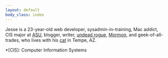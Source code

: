 ```yaml
---
layout: default
body_class: index
---
```


Jesse is a 23-year-old
web developer,
sysadmin-in-training,
Mac addict,
CIS major at [ASU](http://www.asu.edu/),
blogger,
writer,
[undead rogue](http://us.battle.net/wow/en/character/earthen-ring/Adarystus/),
[Mormon](https://mormonorg.lds.org/me/18K9/), and
geek-of-all-trades,
who lives with his [cat](http://www.flickr.com/photos/jbhannah/sets/72157626784508774/) in Tempe, AZ.

*[CIS]: Computer Information Systems
